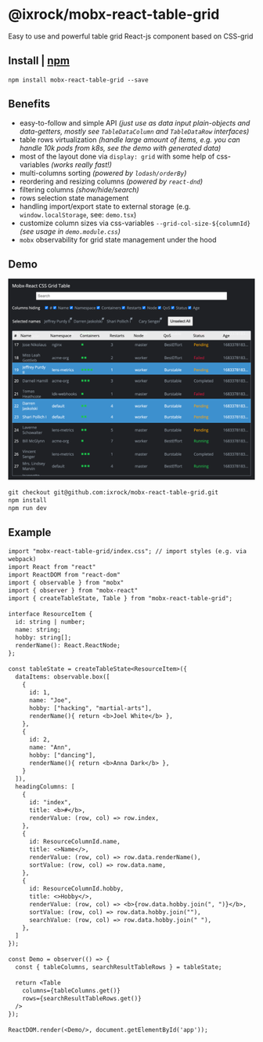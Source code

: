 @ixrock/mobx-react-table-grid
==

Easy to use and powerful table grid React-js component based on CSS-grid 

## Install | [npm](https://www.npmjs.com/package/mobx-react-table-grid)
```
npm install mobx-react-table-grid --save
```

## Benefits

- easy-to-follow and simple API _(just use as data input plain-objects and data-getters, mostly see `TableDataColumn` and `TableDataRow` interfaces)_
- table rows virtualization _(handle large amount of items, e.g. you can handle 10k pods from k8s, see the demo with generated data)_
- most of the layout done via `display: grid` with some help of css-variables _(works really fast!)_ 
- multi-columns sorting _(powered by `lodash/orderBy`)_ 
- reordering and resizing columns _(powered by `react-dnd`)_ 
- filtering columns _(show/hide/search)_ 
- rows selection state management
- handling import/export state to external storage (e.g. `window.localStorage`, see: `demo.tsx`)
- customize column sizes via css-variables `--grid-col-size-${columnId}` _(see usage in `demo.module.css`)_
- `mobx` observability for grid state management under the hood

## Demo

![Screenshot](./public/demo-sshot.png)


```
git checkout git@github.com:ixrock/mobx-react-table-grid.git
npm install
npm run dev
```




## Example

```tsx
import "mobx-react-table-grid/index.css"; // import styles (e.g. via webpack)
import React from "react"
import ReactDOM from "react-dom"
import { observable } from "mobx"
import { observer } from "mobx-react"
import { createTableState, Table } from "mobx-react-table-grid";

interface ResourceItem {
  id: string | number;
  name: string;
  hobby: string[];
  renderName(): React.ReactNode;
};

const tableState = createTableState<ResourceItem>({
  dataItems: observable.box([
    {
      id: 1,
      name: "Joe",
      hobby: ["hacking", "martial-arts"],
      renderName(){ return <b>Joel White</b> },
    },
    {
      id: 2,
      name: "Ann",
      hobby: ["dancing"],
      renderName(){ return <b>Anna Dark</b> },
    }
  ]),
  headingColumns: [
    {
      id: "index",
      title: <b>#</b>,
      renderValue: (row, col) => row.index,
    },
    {
      id: ResourceColumnId.name,
      title: <>Name</>,
      renderValue: (row, col) => row.data.renderName(),
      sortValue: (row, col) => row.data.name,
    },
    {
      id: ResourceColumnId.hobby,
      title: <>Hobby</>,
      renderValue: (row, col) => <b>{row.data.hobby.join(", ")}</b>,
      sortValue: (row, col) => row.data.hobby.join(""),
      searchValue: (row, col) => row.data.hobby.join(" "),
    },
  ]
});

const Demo = observer(() => {
  const { tableColumns, searchResultTableRows } = tableState;
  
  return <Table 
    columns={tableColumns.get()} 
    rows={searchResultTableRows.get()} 
  />
});

ReactDOM.render(<Demo/>, document.getElementById('app'));
```
